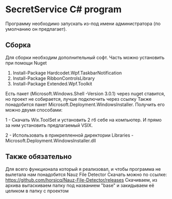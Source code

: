 # SecretService C# program

Программу необходимо запускать из-под имени администратора (по умолчанию он предлагает).

## Сборка

Для сборки необходим дополнительный софт. Часть можно установить при помощи Nuget

1. Install-Package Hardcodet.Wpf.TaskbarNotification 
2. Install-Package RibbonControlsLibrary 
3. Install-Package Extended.Wpf.Toolkit

Есть пакет (Microsoft.Windows.Shell -Version 3.0.1) через nuget ставится, но проект не собирается, лучше подключить через ссылку Также понадобится пакет Microsoft.Deployment.WindowsInstaller. Получить его можно двумя способами: 

1 - Скачать Wix.ToolSet и установить 2 гб себе на компьютер. И прямо за ним установить предлагаемый VSIX. 

2 - Использовать в прикрепленной директории Libraries - Microsoft.Deployment.WindowsInstaller.dll

## Также обязательно

Для всего функционала который я реализовал, и чтобы программа не вылетала нам понадобится Nauz File Detector Скачать можно по ссылке: https://github.com/horsicq/Nauz-File-Detector/releases Скачиваем, из архива вытаскиваем папку под названием "base" и закидываем её целиком в папку с проектом